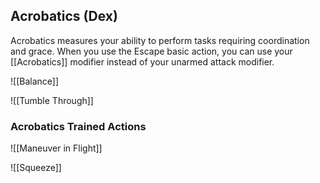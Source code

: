 ## Acrobatics (Dex)

Acrobatics measures your ability to perform tasks requiring coordination and grace. When you use the Escape basic action, you can use your [[Acrobatics]] modifier instead of your unarmed attack modifier.



![[Balance]]

![[Tumble Through]]

### Acrobatics Trained Actions


![[Maneuver in Flight]]

![[Squeeze]]